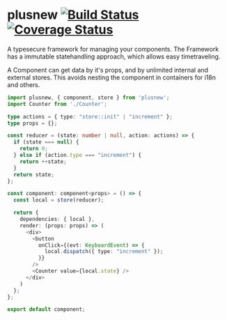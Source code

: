 # plusnew [![Build Status](https://travis-ci.org/plusnew/plusnew.svg)](https://travis-ci.org/plusnew/plusnew) [![Coverage Status](https://img.shields.io/coveralls/github/plusnew/plusnew.svg?maxAge=0)](https://coveralls.io/github/plusnew/plusnew)

A typesecure framework for managing your components.
The Framework has a immutable statehandling approach, which allows easy timetraveling.

A Component can get data by it's props, and by unlimited internal and external stores.
This avoids nesting the component in containers for i18n and others.

```ts
import plusnew, { component, store } from 'plusnew';
import Counter from './Counter';

type actions = { type: "store::init" | "increment" };
type props = {};

const reducer = (state: number | null, action: actions) => {
  if (state === null) {
    return 0;
  } else if (action.type === "increment") {
    return ++state;
  }
  return state;
};

const component: component<props> = () => {
  const local = store(reducer);

  return {
    dependencies: { local },
    render: (props: props) => (
      <div>
        <button
          onClick={(evt: KeyboardEvent) => {
            local.dispatch({ type: "increment" });
          }}
        />
        <Counter value={local.state} />
      </div>
    )
  };
};

export default component;

```
